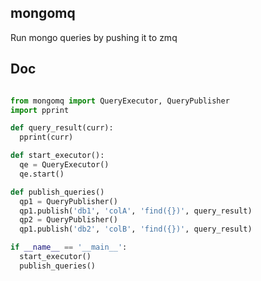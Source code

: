 
## mongomq

Run mongo queries by pushing it to zmq


## Doc

```python

from mongomq import QueryExecutor, QueryPublisher
import pprint

def query_result(curr):
  pprint(curr)

def start_executor():
  qe = QueryExecutor()
  qe.start()

def publish_queries()
  qp1 = QueryPublisher()
  qp1.publish('db1', 'colA', 'find({})', query_result)
  qp2 = QueryPublisher()
  qp1.publish('db2', 'colB', 'find({})', query_result)

if __name__ == '__main__':
  start_executor()
  publish_queries()
```
